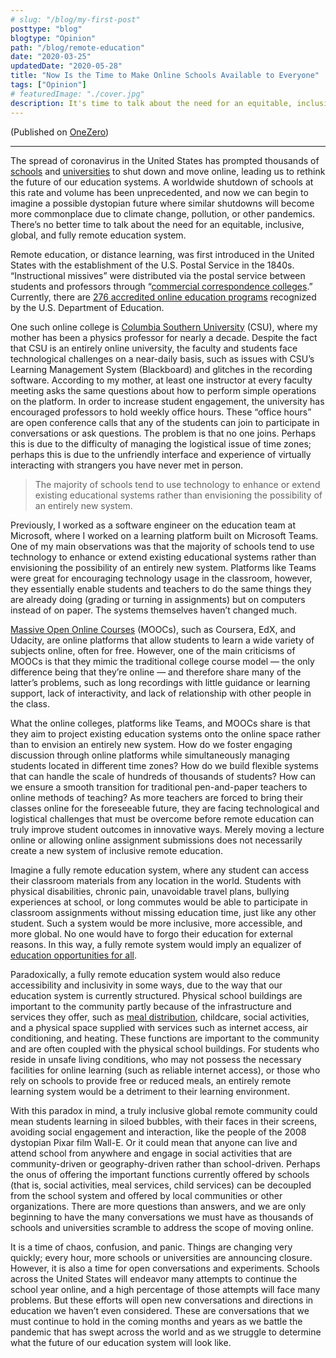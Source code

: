 ```yaml
---
# slug: "/blog/my-first-post"
posttype: "blog"
blogtype: "Opinion"
path: "/blog/remote-education"
date: "2020-03-25"
updatedDate: "2020-05-28"
title: "Now Is the Time to Make Online Schools Available to Everyone"
tags: ["Opinion"]
# featuredImage: "./cover.jpg"
description: It's time to talk about the need for an equitable, inclusive, global, and fully remote education system.
---
```


(Published on [OneZero](https://onezero.medium.com/now-is-the-time-to-make-online-schools-available-to-everyone-1ab26d3222f7))

---

The spread of coronavirus in the United States has prompted thousands of [schools](https://www.usnews.com/news/education-news/articles/2020-03-16/whats-next-as-coronavirus-closes-schools-for-half-of-all-kids-in-the-us) and [universities](https://www.cnn.com/2020/03/09/us/coronavirus-university-college-classes/index.html) to shut down and move online, leading us to rethink the future of our education systems. A worldwide shutdown of schools at this rate and volume has been unprecedented, and now we can begin to imagine a possible dystopian future where similar shutdowns will become more commonplace due to climate change, pollution, or other pandemics. There’s no better time to talk about the need for an equitable, inclusive, global, and fully remote education system.

Remote education, or distance learning, was first introduced in the United States with the establishment of the U.S. Postal Service in the 1840s. “Instructional missives” were distributed via the postal service between students and professors through “[commercial correspondence colleges](https://www.onlineschools.org/visual-academy/the-history-of-online-schooling/).” Currently, there are [276 accredited online education programs](https://en.wikipedia.org/wiki/List_of_online_colleges_in_the_United_States) recognized by the U.S. Department of Education.

One such online college is [Columbia Southern University](https://www.columbiasouthern.edu/) (CSU), where my mother has been a physics professor for nearly a decade. Despite the fact that CSU is an entirely online university, the faculty and students face technological challenges on a near-daily basis, such as issues with CSU’s Learning Management System (Blackboard) and glitches in the recording software. According to my mother, at least one instructor at every faculty meeting asks the same questions about how to perform simple operations on the platform.
In order to increase student engagement, the university has encouraged professors to hold weekly office hours. These “office hours” are open conference calls that any of the students can join to participate in conversations or ask questions. The problem is that no one joins. Perhaps this is due to the difficulty of managing the logistical issue of time zones; perhaps this is due to the unfriendly interface and experience of virtually interacting with strangers you have never met in person.

> The majority of schools tend to use technology to enhance or extend existing educational systems rather than envisioning the possibility of an entirely new system.

Previously, I worked as a software engineer on the education team at Microsoft, where I worked on a learning platform built on Microsoft Teams. One of my main observations was that the majority of schools tend to use technology to enhance or extend existing educational systems rather than envisioning the possibility of an entirely new system. Platforms like Teams were great for encouraging technology usage in the classroom, however, they essentially enable students and teachers to do the same things they are already doing (grading or turning in assignments) but on computers instead of on paper. The systems themselves haven’t changed much.

[Massive Open Online Courses](https://www.mooc.org/) (MOOCs), such as Coursera, EdX, and Udacity, are online platforms that allow students to learn a wide variety of subjects online, often for free. However, one of the main criticisms of MOOCs is that they mimic the traditional college course model — the only difference being that they’re online — and therefore share many of the latter’s problems, such as long recordings with little guidance or learning support, lack of interactivity, and lack of relationship with other people in the class.

What the online colleges, platforms like Teams, and MOOCs share is that they aim to project existing education systems onto the online space rather than to envision an entirely new system. How do we foster engaging discussion through online platforms while simultaneously managing students located in different time zones? How do we build flexible systems that can handle the scale of hundreds of thousands of students? How can we ensure a smooth transition for traditional pen-and-paper teachers to online methods of teaching? As more teachers are forced to bring their classes online for the foreseeable future, they are facing technological and logistical challenges that must be overcome before remote education can truly improve student outcomes in innovative ways. Merely moving a lecture online or allowing online assignment submissions does not necessarily create a new system of inclusive remote education.

Imagine a fully remote education system, where any student can access their classroom materials from any location in the world. Students with physical disabilities, chronic pain, unavoidable travel plans, bullying experiences at school, or long commutes would be able to participate in classroom assignments without missing education time, just like any other student. Such a system would be more inclusive, more accessible, and more global. No one would have to forgo their education for external reasons. In this way, a fully remote system would imply an equalizer of [education opportunities for all](https://onezero.medium.com/coronavirus-school-closures-reveal-a-stark-digital-divide-bfa03f69a54a).

Paradoxically, a fully remote education system would also reduce accessibility and inclusivity in some ways, due to the way that our education system is currently structured. Physical school buildings are important to the community partly because of the infrastructure and services they offer, such as [meal distribution](https://frac.org/programs/national-school-lunch-program/benefits-school-lunch#:~:text=), childcare, social activities, and a physical space supplied with services such as internet access, air conditioning, and heating. These functions are important to the community and are often coupled with the physical school buildings. For students who reside in unsafe living conditions, who may not possess the necessary facilities for online learning (such as reliable internet access), or those who rely on schools to provide free or reduced meals, an entirely remote learning system would be a detriment to their learning environment.

With this paradox in mind, a truly inclusive global remote community could mean students learning in siloed bubbles, with their faces in their screens, avoiding social engagement and interaction, like the people of the 2008 dystopian Pixar film Wall-E. Or it could mean that anyone can live and attend school from anywhere and engage in social activities that are community-driven or geography-driven rather than school-driven. Perhaps the onus of offering the important functions currently offered by schools (that is, social activities, meal services, child services) can be decoupled from the school system and offered by local communities or other organizations. There are more questions than answers, and we are only beginning to have the many conversations we must have as thousands of schools and universities scramble to address the scope of moving online.

It is a time of chaos, confusion, and panic. Things are changing very quickly; every hour, more schools or universities are announcing closure. However, it is also a time for open conversations and experiments. Schools across the United States will endeavor many attempts to continue the school year online, and a high percentage of those attempts will face many problems. But these efforts will open new conversations and directions in education we haven’t even considered. These are conversations that we must continue to hold in the coming months and years as we battle the pandemic that has swept across the world and as we struggle to determine what the future of our education system will look like.